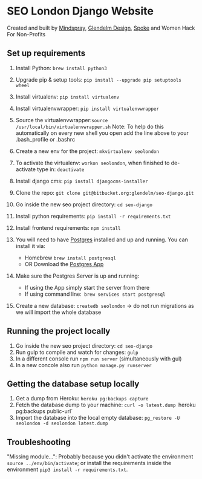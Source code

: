 # SEO London Django Website

Created and built by [Mindspray](http://www.mindspray.co.uk/), [Glendelm Design](https://www.glendelmdesign.co.uk/), [Spoke](http://www.wearespoke.co.uk/) and Women Hack For Non-Profits

## Set up requirements
1. Install Python: `brew install python3`
2. Upgrade pip & setup tools: `pip install --upgrade pip setuptools wheel`
3. Install virtualenv: `pip install virtualenv`
4. Install virtualenvwrapper: `pip install virtualenvwrapper`
5. Source the virtualenvwrapper:`source /usr/local/bin/virtualenvwrapper.sh` 
Note: To help do this automatically on every new shell you open add the line above to your .bash_profile or .bashrc

6. Create a new env for the project: `mkvirtualenv seolondon`
7. To activate the virtualenv: `workon seolondon`, when finished to de-activate type in: `deactivate`
8. Install django cms: `pip install djangocms-installer`
9. Clone the repo: `git clone git@bitbucket.org:glendelm/seo-django.git`
10. Go inside the new seo project directory: `cd seo-django`
11. Install python requirements: `pip install -r requirements.txt`
12. Install frontend requirements: `npm install`
13. You will need to have [Postgres](https://www.postgresql.org/download/) installed and up and running. You can install it via:
	- Homebrew `brew install postgresql`
	- OR Download the [Postgres App](http://postgresapp.com/)
14. Make sure the Postgres Server is up and running:
	- If using the App simply start the server from there
	- If using command line:` brew services start postgresql`
15. Create a new database: `createdb seolondon` -> do not run migrations as we will import the whole database



## Running the project locally
1. Go inside the new seo project directory: `cd seo-django`
2. Run gulp to compile and watch for changes: `gulp`
3. In a different console run `npm run server` (simultaneously with gul)
4. In a new concole also run `python manage.py runserver`

## Getting the database setup locally
1. Get a dump from Heroku: `heroku pg:backups capture`
2. Fetch the database dump to your machine: `curl -o latest.dump `heroku pg:backups public-url`
3. Import the database into the local empty database:  `pg_restore -U seolondon -d seolondon latest.dump`

## Troubleshooting

"Missing module...": Probably because you didn't activate the environment `source ../env/bin/activate`; or install the
requirements inside the environment `pip3 install -r requirements.txt`.
